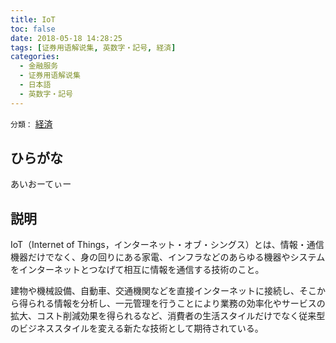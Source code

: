 ```yaml
---
title: IoT
toc: false
date: 2018-05-18 14:28:25
tags: [证券用语解说集, 英数字・記号, 経済]
categories:
  - 金融服务
  - 证券用语解说集
  - 日本語
  - 英数字・記号
---
```


`分類：` [経済](/tags/経済/)

## ひらがな

あいおーてぃー

## 説明

IoT（Internet of Things，インターネット・オブ・シングス）とは、情報・通信機器だけでなく、身の回りにある家電、インフラなどのあらゆる機器やシステムをインターネットとつなげて相互に情報を通信する技術のこと。

建物や機械設備、自動車、交通機関などを直接インターネットに接続し、そこから得られる情報を分析し、一元管理を行うことにより業務の効率化やサービスの拡大、コスト削減効果を得られるなど、消費者の生活スタイルだけでなく従来型のビジネススタイルを変える新たな技術として期待されている。
